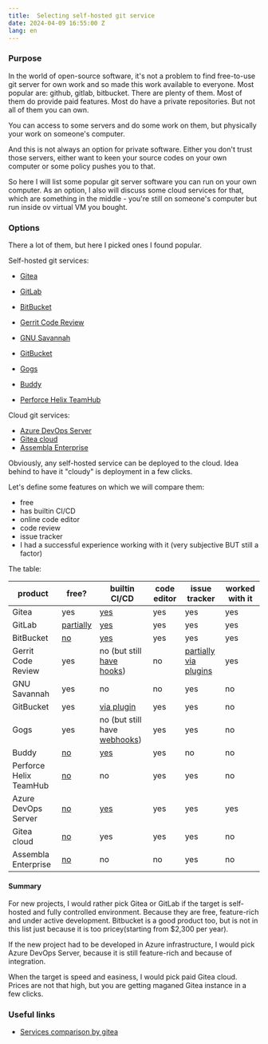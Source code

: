 ```yaml
---
title:  Selecting self-hosted git service
date: 2024-04-09 16:55:00 Z
lang: en
---
```

###
 
### Purpose
In the world of open-source software, it's not a problem to find free-to-use git server for own work and so made this work available to everyone. Most popular are: github, gitlab, bitbucket. There are plenty of them. Most of them do provide paid features. Most do have a private repositories. But not all of them you can own. 

You can access to some servers and do some work on them, but physically your work on someone's computer. 

And this is not always an option for private software. Either you don't trust those servers, either want to keen your source codes on your own computer or some policy pushes you to that. 

So here I will list some popular git server software you can run on your own computer. As an option, I also will discuss some cloud services for that, which are something in the middle - you're still on someone's computer but run inside ov virtual VM you bought.

### Options
There a lot of them, but here I picked ones I found popular.

Self-hosted git services:
 - [Gitea](https://about.gitea.com/products/gitea/)
 - [GitLab](https://about.gitlab.com/install/)
 - [BitBucket](https://bitbucket.org/)
 - [Gerrit Code Review](https://www.gerritcodereview.com/)
 - [GNU Savannah](https://savannah.gnu.org/)
 - [GitBucket](https://gitbucket.github.io/)
 - [Gogs](https://gogs.io/)

 - [Buddy](https://buddy.works/docs/version-control)
 - [Perforce Helix TeamHub](https://www.perforce.com/products/helix-teamhub)

Cloud git services:
 - [Azure DevOps Server](https://azure.microsoft.com/ru-ru/products/devops/server)
 - [Gitea cloud](https://cloud.gitea.com/)
 - [Assembla Enterprise](https://get.assembla.com/assembla-enterprise)

Obviously, any self-hosted service can be deployed to the cloud. Idea behind to have it "cloudy" is deployment in a few clicks.

Let's define some features on which we will compare them: 
 - free
 - has builtin CI/CD
 - online code editor
 - code review
 - issue tracker
 - I had a successful experience working with it (very subjective BUT still a factor)

The table:

| product                | free?                                                                                  | builtin CI/CD                                                                                                                          | code editor | issue tracker                                                          | worked with it |
|------------------------|----------------------------------------------------------------------------------------|----------------------------------------------------------------------------------------------------------------------------------------|-------------|------------------------------------------------------------------------|----------------|
| Gitea                  | yes                                                                                    | [yes](https://docs.gitea.com/usage/actions/overview)                                                                                   | yes         | yes                                                                    | yes            |
| GitLab                 | [partially](https://about.gitlab.com/pricing/feature-comparison/)                      | [yes](https://docs.gitlab.com/ee/ci/)                                                                                                  | yes         | yes                                                                    | yes            |
| BitBucket              | [no](https://www.atlassian.com/software/bitbucket/pricing?tab=self-manageddata-center) | [yes](https://bitbucket.org/product/ru/features/pipelines)                                                                             | yes         | yes                                                                    | yes            |
| Gerrit Code Review     | yes                                                                                    | no (but still [have hooks](https://gerrit-documentation.storage.googleapis.com/Documentation/3.9.2/config-hooks.html))                 | no          | [partially via plugins](https://www.gerritcodereview.com/plugins.html) | yes            |
| GNU Savannah           | yes                                                                                    | no                                                                                                                                     | no          | yes                                                                    | no             |
| GitBucket              | yes                                                                                    | [via plugin](https://github.com/takezoe/gitbucket-ci-plugin)                                                                           | yes         | yes                                                                    | no             |
| Gogs                   | yes                                                                                    | no (but still have [webhooks](https://gogs.io/docs/features/webhook))                                                                  | yes         | yes                                                                    | no             |
| Buddy                  | [no](https://buddy.works/on-premises)                                                  | [yes](https://buddy.works/docs/pipelines)                                                                                              | yes         | no                                                                     | no             |
| Perforce Helix TeamHub | [no](https://www.perforce.com/products/helix-teamhub/pricing)                          | no                                                                                                                                     | yes         | yes                                                                    | no             |
| Azure DevOps Server    | [no](https://azure.microsoft.com/en-gb/pricing/details/devops/azure-devops-services/)  | [yes](https://learn.microsoft.com/en-us/azure/devops/pipelines/architectures/devops-pipelines-baseline-architecture?view=azure-devops) | yes         | yes                                                                    | yes            |
| Gitea cloud            | [no](https://about.gitea.com/pricing/)                                                 | yes                                                                                                                                    | yes         | yes                                                                    | no             |
| Assembla Enterprise    | [no](https://get.assembla.com/pricing/)                                                | no                                                                                                                                     | no          | yes                                                                    | no             |{:class="table table-bordered"}

#### Summary
For new projects, I would rather pick Gitea or GitLab if the target is self-hosted and fully controlled environment. Because they are free, feature-rich and under active development. Bitbucket is a good product too, but is not in this list just because it is too pricey(starting from $2,300 per year).  

If the new project had to be developed in Azure infrastructure, I would pick Azure DevOps Server, because it is still feature-rich and because of integration.  

When the target is speed and easiness, I would pick paid Gitea cloud. Prices are not that high, but you are getting maganed Gitea instance in a few clicks.   

### Useful links
- [Services comparison by gitea](https://docs.gitea.com/next/installation/comparison)

